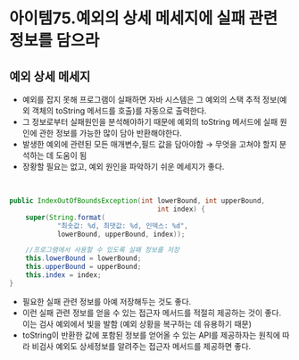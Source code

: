 # 아이템75.예외의 상세 메세지에 실패 관련 정보를 담으라

## **예외 상세 메세지**

- 예외를 잡지 못해 프로그램이 실패하면 자바 시스템은 그 예외의 스택 추적 정보(예외 객체의 toString 메서드를 호출)를 자동으로 출력한다.
- 그 정보로부터 실패원인을 분석해야하기 때문에 예외의 toString 메서드에 실패 원인에 관한 정보를 가능한 많이 담아 반환해야한다.
- 발생한 예외에 관련된 모든 매개변수,필드 값을 담아야함 → 무엇을 고쳐야 할지 분석하는 데 도움이 됨
- 장황할 필요는 없고, 예외 원인을 파악하기 쉬운 메세지가 좋다.

<br>

```java
public IndexOutOfBoundsException(int lowerBound, int upperBound,
                                     int index) {
    super(String.format(
            "최솟값: %d, 최댓값: %d, 인덱스: %d",
            lowerBound, upperBound, index));

    //프로그램에서 사용할 수 있도록 실패 정보를 저장
    this.lowerBound = lowerBound;
    this.upperBound = upperBound;
    this.index = index;
}
```

- 필요한 실패 관련 정보를 아예 저장해두는 것도 좋다.
- 이런 실패 관련 정보를 얻을 수 있는 접근자 메서드를 적절히 제공하는 것이 좋다. 이는 검사 예외에서 빛을 발함 (예외 상황을 복구하는 데 유용하기 때문)
- toString이 반환한 값에 포함된 정보를 얻어올 수 있는 API를 제공하자는 원칙에 따라 비검사 예외도 상세정보를 알려주는 접근자 메서드를 제공하면 좋다.